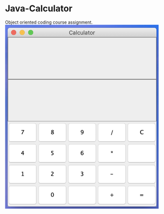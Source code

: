 # Java-Calculator
Object oriented coding course assignment.<br>
<img src="Sample%20Image.png" width="500">
